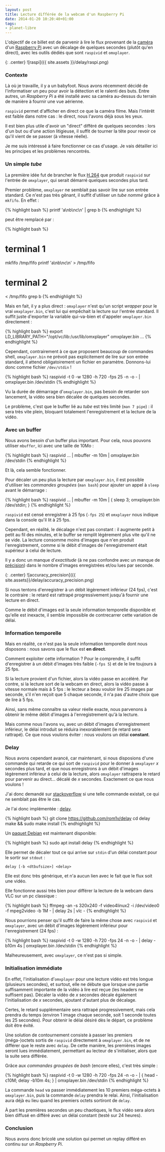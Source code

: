 ```yaml
---
layout: post
title: Lecture différée de la webcam d'un Raspberry Pi
date: 2014-01-20 10:20:40+01:00
tags:
- planet-libre
---
```


L'objectif de ce billet est de parvenir à lire le flux provenant de la
[caméra][] d'un [Raspberry Pi][] avec un décalage de quelques secondes (plutôt
qu'en direct), avec les outils dédiés que sont `raspivid` et `omxplayer`.

[caméra]: http://www.raspberrypi.org/camera
[raspberry pi]: https://fr.wikipedia.org/wiki/Raspberry_Pi

{: .center}
![raspi]({{ site.assets }}/delay/raspi.png)


### Contexte

Là où je travaille, il y a un babyfoot. Nous avons récemment décidé de
l'informatiser un peu pour avoir la détection et le ralenti des buts. Entre
autres, un _Raspberry Pi_ a été installé avec sa caméra au-dessus du terrain de
manière à fournir une vue aérienne.

`raspivid` permet d'afficher en direct ce que la caméra filme. Mais l'intérêt
est faible dans notre cas : le direct, nous l'avons déjà sous les yeux.

Il est bien plus utile d'avoir un "direct" différé de quelques secondes : lors
d'un but ou d'une action litigieuse, il suffit de tourner la tête pour revoir ce
qu'il vient de se passer (à vitesse réelle).

Je me suis intéressé à faire fonctionner ce cas d'usage. Je vais détailler ici
les principes et les problèmes rencontrés.


### Un simple _tube_

La première idée fut de brancher le flux [H.264][] que produit `raspivid` sur
l'entrée de `omxplayer`, qui serait démarré quelques secondes plus tard.

[H.264]: https://fr.wikipedia.org/wiki/H.264

Premier problème, `omxplayer` ne semblait pas savoir lire sur son entrée
standard. Ce n'est pas très gênant, il suffit d'utiliser un _tube nommé_ grâce à
`mkfifo`. En effet :

{% highlight bash %}
printf 'a\nb\nc\n' | grep b
{% endhighlight %}

peut être remplacé par :

{% highlight bash %}
# terminal 1
mkfifo /tmp/fifo
printf 'a\nb\nc\n' > /tmp/fifo

# terminal 2
< /tmp/fifo grep b
{% endhighlight %}

Mais en fait, il y a plus direct : `omxplayer` n'est qu'un script _wrapper_ pour
le vrai `omxplayer.bin`, c'est lui qui empêchait la lecture sur l'entrée
standard. Il suffit juste d'exporter la variable qui-va-bien et d'appeler
`omxplayer.bin` directement :

{% highlight bash %}
export LD_LIBRARY_PATH="/opt/vc/lib:/usr/lib/omxplayer"
omxplayer.bin …
{% endhighlight %}

Cependant, contrairement à ce que proposent beaucoup de commandes shell,
`omxplayer.bin` ne prévoit pas explicitement de lire sur son entrée standard, il
attend obligatoirement un fichier en paramètre. Donnons-lui donc comme fichier
`/dev/stdin` !

{% highlight bash %}
raspivid -t 0 -w 1280 -h 720 -fps 25 -n -o - | omxplayer.bin /dev/stdin
{% endhighlight %}

Vu la durée de démarrage d'`omxplayer.bin`, pas besoin de retarder son
lancement, la vidéo sera bien décalée de quelques secondes.

Le problème, c'est que le buffer lié au _tube_ est très limité (`man 7 pipe`) :
il sera très vite plein, bloquant totalement l'enregistrement et la lecture de
la vidéo.


### Avec un buffer

Nous avons besoin d'un buffer plus important. Pour cela, nous pouvons utiliser
`mbuffer`, ici avec une taille de 10Mo :

{% highlight bash %}
raspivid … | mbuffer -m 10m | omxplayer.bin /dev/stdin
{% endhighlight %}

Et là, cela semble fonctionner.

Pour décaler un peu plus la lecture par `omxplayer.bin`, il est possible
d'utiliser les _commandes groupées_ (`man bash`) pour ajouter un appel à `sleep`
avant le démarrage :

{% highlight bash %}
raspivid … | mbuffer -m 10m | { sleep 3; omxplayer.bin /dev/stdin; }
{% endhighlight %}

`raspivid` est censé enregistrer à 25 fps (`-fps 25`) et `omxplayer` nous
indique dans la console qu'il lit à 25 fps.

Cependant, en réalité, le décalage n'est pas constant : il augmente petit à
petit au fil des minutes, et le buffer se remplit légèrement plus vite qu'il ne
se vide. La lecture consomme moins d'images que n'en produit l'enregistrement,
comme si le débit d'images de l'enregistrement était supérieur à celui de
lecture.

Il y a donc un manque d'_exactitude_ (à ne pas confondre avec un manque de
[précision][]) dans le nombre d'images enregistrées et/ou lues par seconde.

[précision]: http://www.dspguide.com/ch2/7.htm

{: .center}
![accuracy_precision]({{ site.assets}}/delay/accuracy_precision.png)

Si nous tentons d'enregistrer à un débit légèrement inférieur (24 fps), c'est le
contraire : le retard est rattrapé progressivement jusqu'à fournir une lecture
en direct.

Comme le débit d'images est la seule information temporelle disponible et
qu'elle est inexacte, il semble impossible de contrecarrer cette variation de
délai.


### Information temporelle

Mais en réalité, ce n'est pas la seule information temporelle dont nous
disposons : nous savons que le flux est **en direct**.

Comment exploiter cette information ? Pour le comprendre, il suffit
d'enregistrer à un débit d'images très faible (`-fps 5`) et de le lire toujours
à 25 fps.

Si la lecture provient d'un fichier, alors la vidéo passe en accéléré. Par
contre, si la lecture sort de la webcam en direct, alors la vidéo passe à
vitesse normale mais à 5 fps : le lecteur a beau vouloir lire 25 images par
seconde, s'il n'en reçoit que 5 chaque seconde, il n'a pas d'autre choix que de
lire à 5 fps.

Ainsi, sans même connaître sa valeur réelle exacte, nous parvenons à obtenir le
même débit d'images à l'enregistrement qu'à la lecture.

Mais comme nous l'avons vu, avec un débit d'images d'enregistrement inférieur,
le délai introduit se réduira inexorablement (le retard sera rattrapé). Ce que
nous voulons éviter : nous voulons un délai **constant**.


### Delay

Nous avons cependant avancé, car maintenant, si nous disposions d'une commande
qui retarde ce qui sort de `raspivid` pour le donner à `omxplayer` _x_ secondes
plus tard, et que nous enregistrons à un débit d'images légèrement inférieur à
celui de la lecture, alors `omxplayer` rattrapera le retard pour parvenir au
direct… décalé de _x_ secondes. Exactement ce que nous voulons !

J'ai donc demandé sur [stackoverflow][] si une telle commande existait, ce qui
ne semblait pas être le cas.

[stackoverflow]: http://stackoverflow.com/questions/20979694/is-there-a-shell-command-to-delay-a-buffer

Je l'ai donc implémentée : [delay].

{% highlight bash %}
git clone https://github.com/rom1v/delay
cd delay
make && sudo make install
{% endhighlight %}

[delay]: https://github.com/rom1v/delay

Un [paquet Debian] est maintenant disponible:

{% highlight bash %}
sudo apt install delay
{% endhighlight %}

[paquet Debian]: https://packages.debian.org/sid/delay

Elle permet de décaler tout ce qui arrive sur `stdin` d'un délai constant pour
le sortir sur `stdout` :

    delay [-b <dtbufsize>] <delay>

Elle est donc très générique, et n'a aucun lien avec le fait que le flux soit
une vidéo.

Elle fonctionne aussi très bien pour différer la lecture de la webcam dans VLC
sur un pc classique :

{% highlight bash %}
ffmpeg -an -s 320x240 -f video4linux2 -i /dev/video0 -f mpeg2video -b 1M - |
  delay 2s | vlc -
{% endhighlight %}

Nous pourrions penser qu'il suffit de faire la même chose avec `raspivid` et
`omxplayer`, avec un débit d'images légèrement inférieur pour l'enregistrement
(24 fps) :

{% highlight bash %}
raspivid -t 0 -w 1280 -h 720 -fps 24 -n -o - |
  delay -b10m 4s |
  omxplayer.bin /dev/stdin
{% endhighlight %}

Malheureusement, avec `omxplayer`, ce n'est pas si simple.


### Initialisation immédiate

En effet, l'initialisation d'`omxplayer` pour une lecture vidéo est très longue
(plusieurs secondes), et surtout, elle ne débute que lorsque une partie
suffisamment importante de la vidéo à lire est reçue (les headers ne suffisent
pas). Décaler la vidéo de _x_ secondes décale également l'initialisation de _x_
secondes, ajoutant d'autant plus de décalage.

Certes, le retard supplémentaire sera rattrapé progressivement, mais cela
prendra du temps (environ 1 image chaque seconde, soit 1 seconde toutes les 25
secondes). Pour obtenir le délai désiré dès le départ, ce problème doit être
évité.

Une solution de contournement consiste à passer les premiers (méga-)octets
sortis de `raspivid` directement à `omxplayer.bin`, et de ne différer que le
reste avec `delay`. De cette manière, les premières images seront lues
immédiatement, permettant au lecteur de s'initialiser, alors que la suite sera
différée.

Grâce aux _commandes groupées_ de _bash_ (encore elles), c'est très simple :

{% highlight bash %}
raspivid -t 0 -w 1280 -h 720 -fps 24 -n -o - |
  { head -c10M; delay -b10m 4s; } |
  omxplayer.bin /dev/stdin
{% endhighlight %}

La commande `head` va passer immédiatement les 10 premiers méga-octets à
`omxplayer.bin`, puis la commande `delay` prendra le relai. Ainsi,
l'initialisation aura déjà eu lieu quand les premiers octets sortiront de
`delay`.

À part les premières secondes un peu chaotiques, le flux vidéo sera alors bien
diffusé en différé avec un délai constant (testé sur 24 heures).


### Conclusion

Nous avons donc bricolé une solution qui permet un replay différé en continu sur
un _Raspberry Pi_.
